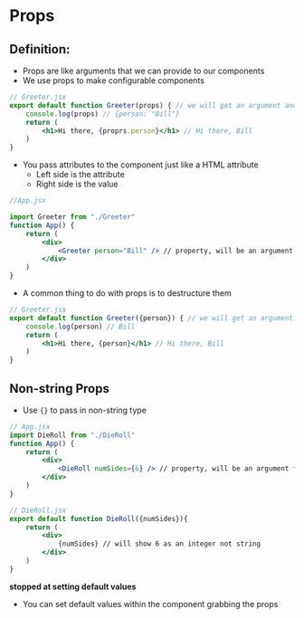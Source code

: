 # Props
## Definition:
* Props are like arguments that we can provide to our components
* We use props to make configurable components

```jsx
// Greeter.jsx
export default function Greeter(props) { // we will get an argument and call it props
    console.log(props) // {person: "Bill"}
    return (
        <h1>Hi there, {proprs.person}</h1> // Hi there, Bill
    )
}
```

* You pass attributes to the component just like a HTML attribute
  * Left side is the attribute
  * Right side is the value

```jsx
//App.jsx

import Greeter from "./Greeter"
function App() {
    return (
        <div>
            <Greeter person="Bill" /> // property, will be an argument for the component
        </div>
    )
}
```

* A common thing to do with props is to destructure them
```jsx
// Greeter.jsx
export default function Greeter({person}) { // we will get an argument and call it props
    console.log(person) // Bill
    return (
        <h1>Hi there, {person}</h1> // Hi there, Bill
    )
}
```

## Non-string Props
* Use `{}` to pass in non-string type
```jsx
// App.jsx
import DieRoll from "./DieRoll"
function App() {
    return (
        <div>
            <DieRoll numSides={6} /> // property, will be an argument for the component
        </div>
    )
}

// DieRoll.jsx
export default function DieRoll({numSides}){
    return (
        <div>
            {numSides} // will show 6 as an integer not string
        </div>
    )
}
```

**stopped at setting default values**

- You can set default values within the component grabbing the props